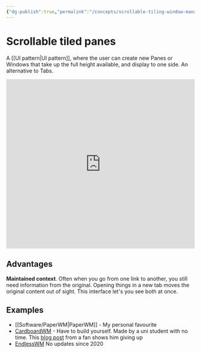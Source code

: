 ```yaml
---
{"dg-publish":true,"permalink":"/concepts/scrollable-tiling-window-manager/"}
---
```



# Scrollable tiled panes

A [[UI pattern\|UI pattern]], where the user can create new Panes or Windows that take up the full height available, and display to one side. An alternative to Tabs.

<div style='position:relative; padding-bottom:calc(81.23% + 44px)'><iframe src='https://gfycat.com/ifr/WastefulClearAsp' frameborder='0' scrolling='no' width='100%' height='100%' style='position:absolute;top:0;left:0;' allowfullscreen></iframe></div>


## Advantages

**Maintained context**. Often when you go from one link to another, you still need information from the original. Opening things in a new tab moves the original content out of sight. This interface let's you see both at once.



## Examples

- [[Software/PaperWM\|PaperWM]] - My personal favourite
- [CardboardWM](https://gitlab.com/cardboardwm/cardboard) - Have to build yourself. Made by a uni student with no time. This [blog post](https://www.ctrl.blog/entry/cardboardwm.html) from a fan shows him giving up
- [EndlessWM](https://github.com/peterfajdiga/EndlessWM#readme) No updates since 2020 